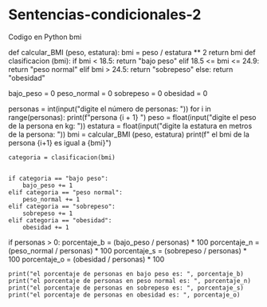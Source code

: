 # Sentencias-condicionales-2
Codigo en Python bmi


def calcular_BMI (peso, estatura):
    bmi = peso / estatura ** 2
    return bmi
def clasificacion (bmi):
    if bmi < 18.5:
        return "bajo peso"
    elif 18.5 <= bmi <= 24.9:
        return "peso normal"
    elif bmi > 24.5:
        return "sobrepeso"
    else:
        return "obesidad"
    
bajo_peso = 0
peso_normal = 0
sobrepeso = 0
obesidad = 0

personas = int(input("digite el número de personas: "))
for i in range(personas):
    print(f"persona {i + 1} ")
    peso = float(input("digite el peso de la persona en kg: "))
    estatura = float(input("digite la estatura en metros de la persona: "))
    bmi = calcular_BMI (peso, estatura)
    print(f" el bmi de la persona {i+1} es igual a {bmi}")



    categoria = clasificacion(bmi)

    
    if categoria == "bajo peso":
        bajo_peso += 1
    elif categoria == "peso normal":
        peso_normal += 1
    elif categoria == "sobrepeso":
        sobrepeso += 1
    elif categoria == "obesidad":
        obesidad += 1
    

if personas > 0:
    porcentaje_b = (bajo_peso / personas) * 100
    porcentaje_n = (peso_normal / personas) * 100
    porcentaje_s = (sobrepeso / personas) * 100
    porcentaje_o = (obesidad / personas) * 100

    print("el porcentaje de personas en bajo peso es: ", porcentaje_b)
    print("el porcentaje de personas en peso normal es: ", porcentaje_n)
    print("el porcentaje de personas en sobrepeso es: ", porcentaje_s)
    print("el porcentaje de personas en obesidad es: ", porcentaje_o)

